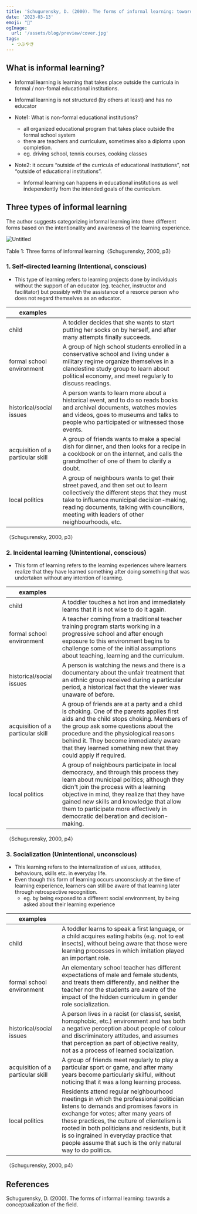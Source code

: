 ```yaml
---
title: 'Schugurensky, D. (2000). The forms of informal learning: towards a conceptualization of the field.'
date: '2023-03-13'
emoji: "📑"
ogImage:
  url: '/assets/blog/preview/cover.jpg'
tags:
  - つぶやき
---
```


## What is informal learning?

- Informal learning is learning that takes place outside the curricula in formal / non-fomal educational institutions.
- Informal learning is not structured (by others at least) and has no educator

- Note1: What is non-formal educational institutions?
    - all organized educational program that takes place outside the formal school system
    - there are teachers and curriculum, sometimes also a diploma upon completion.
    - eg. driving school, tennis courses, cooking classes
- Note2: it occurs “outside of the curricula of educational institutions”, not “outside of educational institutions”.
    - Informal learning can happens in educational institutions as well independently from the intended goals of the curriculum.

## Three types of informal learning

The author suggests categorizing informal learning into three different forms based on the intentionality and awareness of the learning experience.

![Untitled](/assets/blog/posts/etc_3/1.png)

Table 1: Three forms of informal learning（Schugurensky, 2000, p3）

### 1. Self-directed learning (Intentional, conscious)

- This type of learning refers to learning projects done by individuals without the support of an educator (eg. teacher, instructor and facilitator) but possibly with the assistance of a resorce person who does not regard themselves as an educator.

| examples |  |
| --- | --- |
| child | A toddler decides that she wants to start putting her socks on by herself, and after many attempts finally succeeds. |
| formal school environment | A group of high school students enrolled in a conservative school and living under a military regime organize themselves in a clandestine study group to learn about political economy, and meet regularly to discuss readings. |
| historical/social issues | A person wants to learn more about a historical event, and to do so reads books and archival documents, watches movies and videos, goes to museums and talks to people who participated or witnessed those events. |
| acquisition of a particular skill | A group of friends wants to make a special dish for dinner, and then looks for a recipe in a cookbook or on the internet, and calls the grandmother of one of them to clarify a doubt. |
| local politics | A group of neighbours wants to get their street paved, and then set out to learn collectively the different steps that they must take to influence municipal decision-making, reading documents, talking with councillors, meeting with leaders of other neighbourhoods, etc. |

（Schugurensky, 2000, p3）

### 2. Incidental learning (Unintentional, conscious)

- This form of learning refers to the learning experiences where learners realize that they have learned something after doing something that was undertaken without any intention of learning.

| examples |  |
| --- | --- |
| child | A toddler touches a hot iron and immediately learns that it is not wise to do it again. |
| formal school environment | A teacher coming from a traditional teacher training program starts working in a progressive school and after enough exposure to this environment begins to challenge some of the initial assumptions about teaching, learning and the curriculum. |
| historical/social issues | A person is watching the news and there is a documentary about the unfair treatment that an ethnic group received during a particular period, a historical fact that the viewer was unaware of before. |
| acquisition of a particular skill | A group of friends are at a party and a child is choking. One of the parents applies first aids and the child stops choking. Members of the group ask some questions about the procedure and the physiological reasons behind it. They become immediately aware that they learned something new that they could apply if required. |
| local politics | A group of neighbours participate in local democracy, and through this process they learn about municipal politics; although they didn't join the process with a learning objective in mind, they realize that they have gained new skills and knowledge that allow them to participate more effectively in democratic deliberation and decision-making. |

（Schugurensky, 2000, p4）

### 3. Socialization (Unintentional, unconscious)

- This learning refers to the internalization of values, attitudes, behaviours, skills etc. in everyday life.
- Even though this form of learning occurs unconsciusly at the time of learning experience, learners can still be aware of that learning later through retrospective recognition.
    - eg. by being exposed to a different social environment, by being asked about their learning experience

| examples |  |
| --- | --- |
| child | A toddler learns to speak a first language, or a child acquires eating habits (e.g. not to eat insects), without being aware that those were learning processes in which imitation played an important role. |
| formal school environment | An elementary school teacher has different expectations of male and female students, and treats them differently, and neither the teacher nor the students are aware of the impact of the hidden curriculum in gender role socialization. |
| historical/social issues | A person lives in a racist (or classist, sexist, homophobic, etc.) environment and has both a negative perception about people of colour and discriminatory attitudes, and assumes that perception as part of objective reality, not as a process of learned socialization. |
| acquisition of a particular skill | A group of friends meet regularly to play a particular sport or game, and after many years become particularly skilful, without noticing that it was a long learning process. |
| local politics | Residents attend regular neighbourhood meetings in which the professional politician listens to demands and promises favors in exchange for votes; after many years of these practices, the culture of clientelism is rooted in both politicians and residents, but it is so ingrained in everyday practice that people assume that such is the only natural way to do politics. |

（Schugurensky, 2000, p4）

## References

Schugurensky, D. (2000). The forms of informal learning: towards a conceptualization of the field.